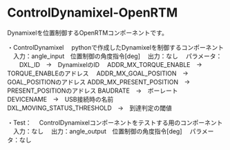 # ControlDynamixel-OpenRTM

Dynamixelを位置制御するOpenRTMコンポーネントです。

・ControlDynamixel
　pythonで作成したDynamixelを制御するコンポーネント
　入力：angle_input　位置制御の角度指令[deg]
　出力：なし
　パラメータ：<br>
 　　DXL_ID　->　DynamixelのID
   　ADDR_MX_TORQUE_ENABLE　->　TORQUE_ENABLEのアドレス
   　ADDR_MX_GOAL_POSITION　->　GOAL_POSITIONのアドレス
     ADDR_MX_PRESENT_POSITION　->　PRESENT_POSITIONのアドレス
     BAUDRATE　->　ボーレート
     DEVICENAME　->　USB接続時の名前
     DXL_MOVING_STATUS_THRESHOLD　->　到達判定の閾値

・Test：
　ControlDynamixelコンポーネントをテストする用のコンポーネント
　入力：なし
　出力：angle_output　位置制御の角度指令[deg]
　パラメータ：なし

